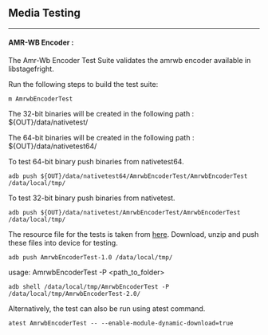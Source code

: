 ## Media Testing ##
---
#### AMR-WB Encoder :
The Amr-Wb Encoder Test Suite validates the amrwb encoder available in libstagefright.

Run the following steps to build the test suite:
```
m AmrwbEncoderTest
```

The 32-bit binaries will be created in the following path : ${OUT}/data/nativetest/

The 64-bit binaries will be created in the following path : ${OUT}/data/nativetest64/

To test 64-bit binary push binaries from nativetest64.
```
adb push ${OUT}/data/nativetest64/AmrwbEncoderTest/AmrwbEncoderTest /data/local/tmp/
```

To test 32-bit binary push binaries from nativetest.
```
adb push ${OUT}/data/nativetest/AmrwbEncoderTest/AmrwbEncoderTest /data/local/tmp/
```

The resource file for the tests is taken from [here](https://dl.google.com/android-unittest/media/frameworks/av/media/module/codecs/amrwb/enc/test/AmrwbEncoderTest-2.0.zip). Download, unzip and push these files into device for testing.

```
adb push AmrwbEncoderTest-1.0 /data/local/tmp/
```

usage: AmrwbEncoderTest -P \<path_to_folder\>
```
adb shell /data/local/tmp/AmrwbEncoderTest -P /data/local/tmp/AmrwbEncoderTest-2.0/
```
Alternatively, the test can also be run using atest command.

```
atest AmrwbEncoderTest -- --enable-module-dynamic-download=true
```
